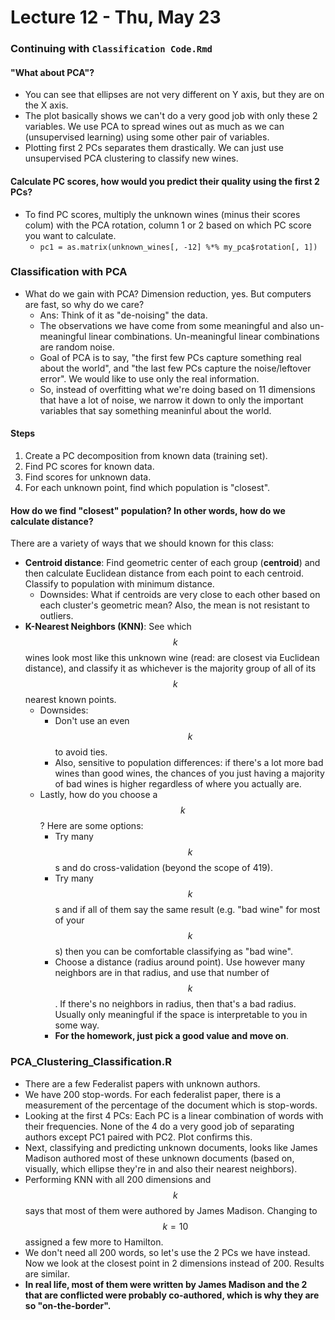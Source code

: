 # Lecture 12 - Thu, May 23

### Continuing with `Classification Code.Rmd`

#### "What about PCA"?

* You can see that ellipses are not very different on Y axis, but they are on the X axis.
* The plot basically shows we can't do a very good job with only these 2 variables. We use PCA to spread wines out as much as we can \(unsupervised learning\) using some other pair of variables.
* Plotting first 2 PCs separates them drastically. We can just use unsupervised PCA clustering to classify new wines.

#### Calculate PC scores, how would you predict their quality using the first 2 PCs?

* To find PC scores, multiply the unknown wines \(minus their scores colum\) with the PCA rotation, column 1 or 2 based on which PC score you want to calculate.
  * `pc1 = as.matrix(unknown_wines[, -12] %*% my_pca$rotation[, 1])`

### Classification with PCA

* What do we gain with PCA? Dimension reduction, yes. But computers are fast, so why do we care?
  * Ans: Think of it as "de-noising" the data.
  * The observations we have come from some meaningful and also un-meaningful linear combinations. Un-meaningful linear combinations are random noise.
  * Goal of PCA is to say, "the first few PCs capture something real about the world", and "the last few PCs capture the noise/leftover error". We would like to use only the real information.
  * So, instead of overfitting what we're doing based on 11 dimensions that have a lot of noise, we narrow it down to only the important variables that say something meaninful about the world.

#### Steps

1. Create a PC decomposition from known data \(training set\).
2. Find PC scores for known data.
3. Find scores for unknown data.
4. For each unknown point, find which population is "closest". 

#### How do we find "closest" population? In other words, how do we calculate distance?

There are a variety of ways that we should known for this class:

* **Centroid distance**: Find geometric center of each group \(**centroid**\) and then calculate Euclidean distance from each point to each centroid. Classify to population with minimum distance.
  * Downsides: What if centroids are very close to each other based on each cluster's geometric mean? Also, the mean is not resistant to outliers.
* **K-Nearest Neighbors \(KNN\)**: See which $$k$$ wines look most like this unknown wine \(read: are closest via Euclidean distance\), and classify it as whichever is the majority group of all of its $$k$$ nearest known points.
  * Downsides: 
    * Don't use an even $$k$$ to avoid ties. 
    * Also, sensitive to population differences: if there's a lot more bad wines than good wines, the chances of you just having a majority of bad wines is higher regardless of where you actually are.
  * Lastly, how do you choose a $$k$$? Here are some options:
    * Try many $$k$$s and do cross-validation \(beyond the scope of 419\).
    * Try many $$k$$s and if all of them say the same result \(e.g. "bad wine" for most of your $$k$$s\) then you can be comfortable classifying as "bad wine".
    * Choose a distance \(radius around point\). Use however many neighbors are in that radius, and use that number of $$k$$. If there's no neighbors in radius, then that's a bad radius. Usually only meaningful if the space is interpretable to you in some way.
    * **For the homework, just pick a good value and move on**.

### PCA\_Clustering\_Classification.R

* There are a few Federalist papers with unknown authors. 
* We have 200 stop-words. For each federalist paper, there is a measurement of the percentage of the document which is stop-words.
* Looking at the first 4 PCs: Each PC is a linear combination of words with their frequencies. None of the 4 do a very good job of separating authors except PC1 paired with PC2. Plot confirms this.
* Next, classifying and predicting unknown documents, looks like James Madison authored most of these unknown documents \(based on, visually, which ellipse they're in and also their nearest neighbors\).
* Performing KNN with all 200 dimensions and $$k$$ says that most of them were authored by James Madison. Changing to $$k = 10$$ assigned a few more to Hamilton.
* We don't need all 200 words, so let's use the 2 PCs we have instead. Now we look at the closest point in 2 dimensions instead of 200. Results are similar.
* **In real life, most of them were written by James Madison and the 2 that are conflicted were probably co-authored, which is why they are so "on-the-border".**

